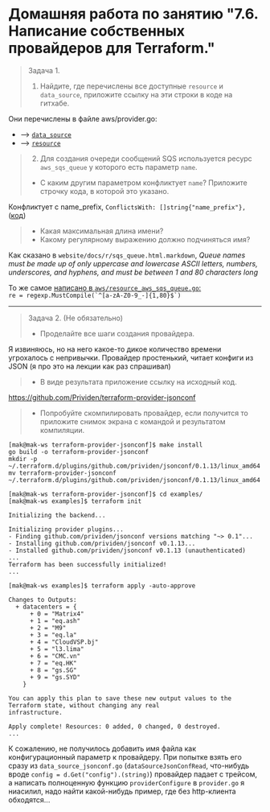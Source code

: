 # Домашняя работа по занятию "7.6. Написание собственных провайдеров для Terraform."

> Задача 1. 
> 1. Найдите, где перечислены все доступные `resource` и `data_source`, приложите ссылку на эти строки в коде на 
гитхабе.

Они перечислены в файле aws/provider.go:
- --> [`data_source`](https://github.com/hashicorp/terraform-provider-aws/blob/2b12ec179f2616975ce0afe67b454dce7368a4ed/aws/provider.go#L186)
- --> [`resource`](https://github.com/hashicorp/terraform-provider-aws/blob/2b12ec179f2616975ce0afe67b454dce7368a4ed/aws/provider.go#L456)

> 2. Для создания очереди сообщений SQS используется ресурс `aws_sqs_queue` у которого есть параметр `name`. 
> - С каким другим параметром конфликтует `name`? Приложите строчку кода, в которой это указано.

Конфликтует с name_prefix, ```ConflictsWith: []string{"name_prefix"},``` ([код](https://github.com/hashicorp/terraform-provider-aws/blob/2b12ec179f2616975ce0afe67b454dce7368a4ed/aws/resource_aws_sqs_queue.go#L99))

> - Какая максимальная длина имени?
> - Какому регулярному выражению должно подчиняться имя? 

Как сказано в `website/docs/r/sqs_queue.html.markdown`, <cite>Queue names must be made up of only uppercase and lowercase ASCII letters, numbers, underscores, and hyphens, and must be between 1 and 80 characters long</cite>

То же самое [написано в `aws/resource_aws_sqs_queue.go`:](https://github.com/hashicorp/terraform-provider-aws/blob/2b12ec179f2616975ce0afe67b454dce7368a4ed/aws/resource_aws_sqs_queue.go#L415)  
```re = regexp.MustCompile(`^[a-zA-Z0-9_-]{1,80}$`)``` 


---

> Задача 2. (Не обязательно) 
> - Проделайте все шаги создания провайдера.

Я извиняюсь, но на него какое-то дикое количество времени угрохалось с непривычки. Провайдер простенький, читает конфиги из JSON (я про это на лекции как раз спрашивал) 
 
> - В виде результата приложение ссылку на исходный код.

https://github.com/Prividen/terraform-provider-jsonconf

> - Попробуйте скомпилировать провайдер, если получится то приложите снимок экрана с командой и результатом компиляции.   

```
[mak@mak-ws terraform-provider-jsonconf]$ make install
go build -o terraform-provider-jsonconf
mkdir -p ~/.terraform.d/plugins/github.com/prividen/jsonconf/0.1.13/linux_amd64
mv terraform-provider-jsonconf ~/.terraform.d/plugins/github.com/prividen/jsonconf/0.1.13/linux_amd64

[mak@mak-ws terraform-provider-jsonconf]$ cd examples/
[mak@mak-ws examples]$ terraform init

Initializing the backend...

Initializing provider plugins...
- Finding github.com/prividen/jsonconf versions matching "~> 0.1"...
- Installing github.com/prividen/jsonconf v0.1.13...
- Installed github.com/prividen/jsonconf v0.1.13 (unauthenticated)
...
Terraform has been successfully initialized!
...

[mak@mak-ws examples]$ terraform apply -auto-approve

Changes to Outputs:
  + datacenters = {
      + 0 = "Matrix4"
      + 1 = "eq.ash"
      + 2 = "M9"
      + 3 = "eq.la"
      + 4 = "CloudVSP.bj"
      + 5 = "l3.lima"
      + 6 = "CMC.vn"
      + 7 = "eq.HK"
      + 8 = "gs.SG"
      + 9 = "gs.SYD"
    }

You can apply this plan to save these new output values to the Terraform state, without changing any real
infrastructure.

Apply complete! Resources: 0 added, 0 changed, 0 destroyed.
...
```

К сожалению, не получилось добавить имя файла как конфигурационный параметр к провайдеру. 
При попытке взять его сразу из `data_source_jsonconf.go` (`dataSourceJsonConfRead`, что-нибудь вроде ```config = d.Get("config").(string)```) провайдер падает с трейсом, а написать полноценную функцию `providerConfigure` в `provider.go` я ниасилил, надо найти какой-нибудь пример, где без http-клиента обходятся... 